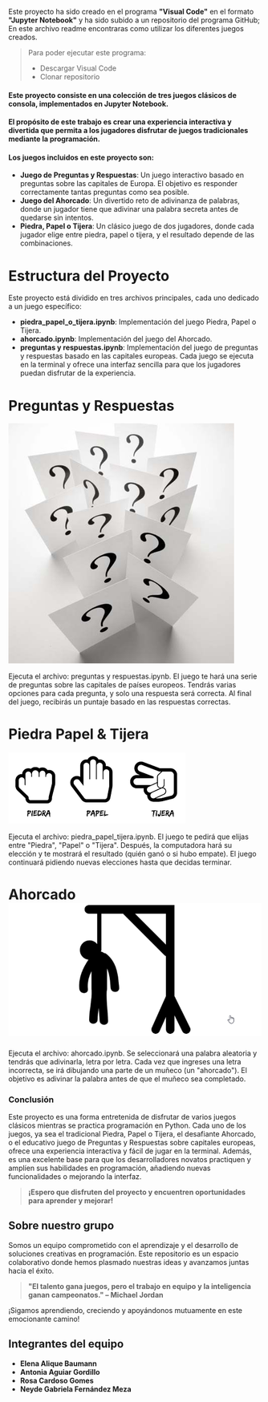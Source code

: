 
 Este proyecto ha sido creado en el programa **"Visual Code"** en el formato **"Jupyter Notebook"** y ha sido subido a un repositorio del programa GitHub; En este archivo readme encontraras como utilizar los diferentes juegos creados.


>Para poder ejecutar este programa:
   >-  Descargar Visual Code
  > -  Clonar repositorio
    

#### Este proyecto consiste en una colección de tres juegos clásicos de consola, implementados en Jupyter Notebook.
#### El propósito de este trabajo es crear una experiencia interactiva y divertida que permita a los jugadores disfrutar de juegos tradicionales mediante la programación.
#### Los juegos incluidos en este proyecto son:

- **Juego de Preguntas y Respuestas**: Un juego interactivo basado en preguntas sobre las capitales de Europa. El objetivo es responder correctamente tantas preguntas como sea posible.
- **Juego del Ahorcado**: Un divertido reto de adivinanza de palabras, donde un jugador tiene que adivinar una palabra secreta antes de quedarse sin intentos.
- **Piedra, Papel o Tijera**: Un clásico juego de dos jugadores, donde cada jugador elige entre piedra, papel o tijera, y el resultado depende de las combinaciones.

# Estructura del Proyecto

Este proyecto está dividido en tres archivos principales, cada uno dedicado a un juego específico:

- **piedra_papel_o_tijera.ipynb**: Implementación del juego Piedra, Papel o Tijera.
- **ahorcado.ipynb**: Implementación del juego del Ahorcado.
- **preguntas y respuestas.ipynb**: Implementación del juego de preguntas y respuestas basado en las capitales europeas.
Cada juego se ejecuta en la terminal y ofrece una interfaz sencilla para que los jugadores puedan disfrutar de la experiencia.

# Preguntas y Respuestas
![preguntas](juego-de-preguntas-y-respuestas.jpg)


Ejecuta el archivo: preguntas y respuestas.ipynb.
El juego te hará una serie de preguntas sobre las capitales de países europeos.
Tendrás varias opciones para cada pregunta, y solo una respuesta será correcta.
Al final del juego, recibirás un puntaje basado en las respuestas correctas.

# Piedra Papel & Tijera
![Piedra,papel,tijera](image.png)


Ejecuta el archivo: piedra_papel_tijera.ipynb.
El juego te pedirá que elijas entre "Piedra", "Papel" o "Tijera".
Después, la computadora hará su elección y te mostrará el resultado (quién ganó o si hubo empate).
El juego continuará pidiendo nuevas elecciones hasta que decidas terminar.

# Ahorcado![ahorcado](ionic-3-ahorcado.png)

Ejecuta el archivo: ahorcado.ipynb.
Se seleccionará una palabra aleatoria y tendrás que adivinarla, letra por letra.
Cada vez que ingreses una letra incorrecta, se irá dibujando una parte de un muñeco (un "ahorcado").
El objetivo es adivinar la palabra antes de que el muñeco sea completado.

### Conclusión
Este proyecto es una forma entretenida de disfrutar de varios juegos clásicos mientras se practica programación en Python. Cada uno de los juegos, ya sea el tradicional Piedra, Papel o Tijera, el desafiante Ahorcado, o el educativo juego de Preguntas y Respuestas sobre capitales europeas, ofrece una experiencia interactiva y fácil de jugar en la terminal. Además, es una excelente base para que los desarrolladores novatos practiquen y amplíen sus habilidades en programación, añadiendo nuevas funcionalidades o mejorando la interfaz. 
>**¡Espero que disfruten del proyecto y encuentren oportunidades para aprender y mejorar!**

## **Sobre nuestro grupo**
Somos un equipo comprometido con el aprendizaje y el desarrollo de soluciones creativas en programación. Este repositorio es un espacio colaborativo donde hemos plasmado nuestras ideas y avanzamos juntas hacia el éxito.</font>  

>**"El talento gana juegos, pero el trabajo en equipo y la inteligencia ganan campeonatos." – Michael Jordan**

¡Sigamos aprendiendo, creciendo y apoyándonos mutuamente en este emocionante camino! 


## **Integrantes del equipo**
- **Elena Alique Baumann**  
- **Antonia Aguiar Gordillo**  
- **Rosa Cardoso Gomes**  
- **Neyde Gabriela Fernández Meza**  
